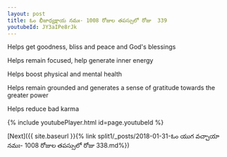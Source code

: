 ```yaml
---
layout: post
title: ఓం భీజాధ్యక్షాయ నమః- 1008 రోజుల తపస్సులో రోజు  339
youtubeId: JY3aIPe8rJk
---
```

 
 
Helps get goodness, bliss and peace and God's blessings
 
Helps remain focused, help generate inner energy 
 
Helps boost physical and mental health 
 
Helps remain grounded and generates a sense of gratitude towards the greater power 
 
Helps reduce bad karma
 
 
 
 


{% include youtubePlayer.html id=page.youtubeId %}
 
[Next]({{ site.baseurl }}{% link  split1/_posts/2018-01-31-ఓం యుగ వచ్చాయా నమః- 1008 రోజుల తపస్సులో రోజు  338.md%})
 
